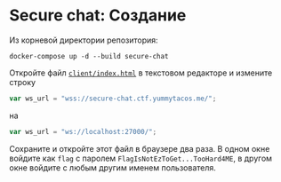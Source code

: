 # Secure chat: Создание

Из корневой директории репозитория:

```
docker-compose up -d --build secure-chat
```

Откройте файл [`client/index.html`](private/client/index.html) в текстовом редакторе и измените
строку
```javascript
var ws_url = "wss://secure-chat.ctf.yummytacos.me/";
```
на
```javascript
var ws_url = "ws://localhost:27000/";
```

Сохраните и откройте этот файл в браузере два раза. В одном окне войдите как `flag` с паролем 
`FlagIsNotEzToGet...TooHard4ME`, в другом окне войдите с любым другим именем пользователя.
